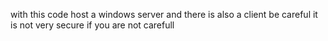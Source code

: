 with this code host a windows server
and there is also a client
be careful it is not very secure if you are not carefull
